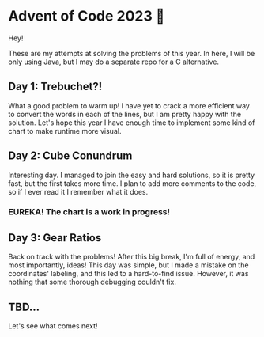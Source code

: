 # Advent of Code 2023 🌟

Hey!

These are my attempts at solving the problems of this year. In here, I will be only using Java, but I may do a separate repo for a C alternative.

## Day 1: Trebuchet?!

What a good problem to warm up! I have yet to crack a more efficient way to convert the words in each of the lines, but I am pretty happy with the solution.
Let's hope this year I have enough time to implement some kind of chart to make runtime more visual.

## Day 2: Cube Conundrum

Interesting day. I managed to join the easy and hard solutions, so it is pretty fast, but the first takes more time. I plan to add more comments to the code, so if I ever read it I remember what it does.
### EUREKA! The chart is a work in progress!

## Day 3: Gear Ratios

Back on track with the problems! After this big break, I'm full of energy, and most importantly, ideas! This day was simple, but I made a mistake on the coordinates' labeling, and this led to a hard-to-find issue. However, it was nothing that some thorough debugging couldn't fix.

## TBD...

Let's see what comes next!
